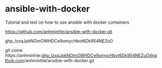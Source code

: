 # ansible-with-docker
Tutorial and test on how to use ansible with docker containers

https://github.com/anhminhle/ansible-with-docker.git

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

git clone https://anhminhle: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@github.com/anhminhle/ansible-with-docker.git
